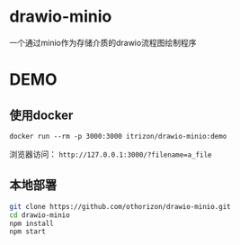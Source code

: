 # drawio-minio

一个通过minio作为存储介质的drawio流程图绘制程序

# DEMO

## 使用docker

`docker run --rm -p 3000:3000 itrizon/drawio-minio:demo`

浏览器访问： `http://127.0.0.1:3000/?filename=a_file`

## 本地部署

```bash
git clone https://github.com/othorizon/drawio-minio.git
cd drawio-minio
npm install
npm start
```
